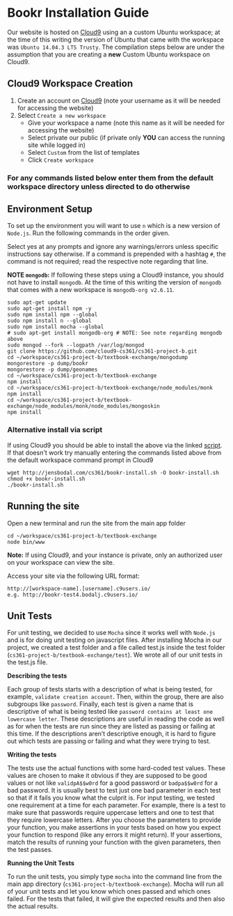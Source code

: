 # Bookr Installation Guide

Our website is hosted on [Cloud9](https://c9.io) using an a custom Ubuntu workspace; at the time of this writing the version of Ubuntu that came with the workspace was `Ubuntu 14.04.3 LTS Trusty`.  The compilation steps below are under the assumption that you are creating a **new** Custom Ubuntu workspace on Cloud9.

## Cloud9 Workspace Creation

1. Create an account on [Cloud9](https://c9.io) (note your username as it will be needed for accessing the website)
2. Select `Create a new workspace`
	* Give your workspace a name (note this name as it will be needed for accessing the website)
	* Select private our public (if private only **YOU** can access the running site while logged in)
	* Select `Custom` from the list of templates
	* Click `Create workspace`

### For any commands listed below enter them from the default workspace directory unless directed to do otherwise

## Environment Setup

To set up the environment you will want to use `n` which is a new version of `Node.js`.  Run the following commands in the order given.  

Select yes at any prompts and ignore any warnings/errors unless specific instructions say otherwise.  If a command is prepended with a hashtag `#`, the command is not required; read the respective note regarding that line.

**NOTE `mongodb`:** If following these steps using a Cloud9 instance, you should not have to install `mongodb`.  At the time of this writing the version of `mongodb` that comes with a new workspace is `mongodb-org v2.6.11`.    

	sudo apt-get update
	sudo apt-get install npm -y
	sudo npm install npm --global
	sudo npm install n --global
	sudo npm install mocha --global
	# sudo apt-get install mongodb-org # NOTE: See note regarding mongodb above
	sudo mongod --fork --logpath /var/log/mongod
	git clone https://github.com/cloud9-cs361/cs361-project-b.git
	cd ~/workspace/cs361-project-b/textbook-exchange/mongodump
	mongorestore -p dump/bookr
	mongorestore -p dump/geonames
	cd ~/workspace/cs361-project-b/textbook-exchange
	npm install
	cd ~/workspace/cs361-project-b/textbook-exchange/node_modules/monk
	npm install
	cd ~/workspace/cs361-project-b/textbook-exchange/node_modules/monk/node_modules/mongoskin
	npm install
	
### Alternative install via script

If using Cloud9 you should be able to install the above via the linked [script](http://jensbodal.com/cs361/bookr-install.sh).  If that doesn't work try manually entering the commands listed above from the default workspace command prompt in Cloud9
	
	wget http://jensbodal.com/cs361/bookr-install.sh -O bookr-install.sh
	chmod +x bookr-install.sh
	./bookr-install.sh

## Running the site

Open a new terminal and run the site from the main app folder 

	cd ~/workspace/cs361-project-b/textbook-exchange
	node bin/www
	
**Note:** If using Cloud9, and your instance is private, only an authorized user on your workspace can view the site.

Access your site via the following URL format:

	http://[workspace-name].[username].c9users.io/
	e.g. http://bookr-test4.bodalj.c9users.io/

## Unit Tests

For unit testing, we decided to use `Mocha` since it works well with `Node.js` and is for doing unit testing on javascript files.  After installing Mocha in our project, we created a test folder and a file called test.js inside the test folder (`cs361-project-b/textbook-exchange/test`).  We wrote all of our unit tests in the test.js file.

**Describing the tests**

Each group of tests starts with a description of what is being tested, for example, `validate creation account`.  Then, within the group, there are also subgroups like `password`.  Finally, each test is given a name that is descriptive of what is being tested like `password contains at least one lowercase letter`.  These descriptions are useful in reading the code as well as for when the tests are run since they are listed as passing or failing at this time.  If the descriptions aren’t descriptive enough, it is hard to figure out which tests are passing or failing and what they were trying to test.

**Writing the tests**

The tests use the actual functions with some hard-coded test values.  These values are chosen to make it obvious if they are supposed to be good values or not like `validpA$$w0rd` for a good password or `badpa$$w0rd` for a bad password.  It is usually best to test just one bad parameter in each test so that if it fails you know what the culprit is.  For input testing, we tested one requirement at a time for each parameter.  For example, there is a test to make sure that passwords require uppercase letters and one to test that they require lowercase letters.  After you choose the parameters to provide your function, you make assertions in your tests based on how you expect your function to respond (like any errors it might return).  If your assertions, match the results of running your function with the given parameters, then the test passes.

**Running the Unit Tests**

To run the unit tests, you simply type `mocha` into the command line from the main app directory (`cs361-project-b/textbook-exchange`).  Mocha will run all of your unit tests and let you know which ones passed and which ones failed.  For the tests that failed, it will give the expected results and then also the actual results.
